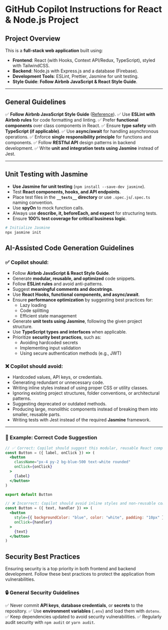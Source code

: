 # GitHub Copilot Instructions for React & Node.js Project

## Project Overview

This is a **full-stack web application** built using:

- **Frontend**: React (with Hooks, Context API/Redux, TypeScript), styled with TailwindCSS.
- **Backend**: Node.js with Express.js and a database (Firebase).
- **Development Tools**: ESLint, Prettier, Jasmine for unit testing.
- **Style Guide**: **Follow Airbnb JavaScript & React Style Guide**.

---

## General Guidelines

✅ **Follow Airbnb JavaScript Style Guide** ([Reference](https://github.com/airbnb/javascript)).
✅ Use **ESLint with Airbnb rules** for code formatting and linting.
✅ Prefer **functional components** over class components in React.
✅ Ensure **type safety** with **TypeScript (if applicable)**.
✅ Use **async/await** for handling asynchronous operations.
✅ Enforce **single responsibility principle** for functions and components.
✅ Follow **RESTful API** design patterns in backend development.
✅ Write **unit and integration tests using Jasmine** instead of Jest.

---

## Unit Testing with Jasmine

- **Use Jasmine for unit testing** (`npm install --save-dev jasmine`).
- Test **React components, hooks, and API endpoints**.
- Place test files in the **`__tests__` directory** or use `.spec.js`/`.spec.ts` naming convention.
- Use **spyOn** to mock function calls.
- Always use **describe, it, beforeEach, and expect** for structuring tests.
- Ensure **100% test coverage for critical business logic**.

```bash
# Initialize Jasmine
npx jasmine init
```

## AI-Assisted Code Generation Guidelines

### ✅ Copilot should:

- Follow **Airbnb JavaScript & React Style Guide**.
- Generate **modular, reusable, and optimized** code snippets.
- Follow **ESLint rules** and avoid anti-patterns.
- Suggest **meaningful comments and docstrings**.
- Use **React Hooks, functional components, and async/await**.
- Ensure **performance optimization** by suggesting best practices for:
  - Lazy loading
  - Code splitting
  - Efficient state management
- Generate **unit tests using Jasmine**, following the given project structure.
- Use **TypeScript types and interfaces** when applicable.
- Prioritize **security best practices**, such as:
  - Avoiding hardcoded secrets
  - Implementing input validation
  - Using secure authentication methods (e.g., JWT)

### ❌ Copilot should avoid:

- Hardcoded values, API keys, or credentials.
- Generating redundant or unnecessary code.
- Writing inline styles instead of using proper CSS or utility classes.
- Ignoring existing project structures, folder conventions, or architectural patterns.
- Suggesting deprecated or outdated methods.
- Producing large, monolithic components instead of breaking them into smaller, reusable parts.
- Writing tests with Jest instead of the required **Jasmine** framework.

---

### 🔹 Example: Correct Code Suggestion

```jsx
// ✅ Correct: Copilot should suggest this modular, reusable React component
const Button = ({ label, onClick }) => (
  <button
    className="px-4 py-2 bg-blue-500 text-white rounded"
    onClick={onClick}
  >
    {label}
  </button>
)

export default Button
```

```jsx
// ❌ Incorrect: Copilot should avoid inline styles and non-reusable components
const Button = ({ text, handler }) => (
  <button
    style={{ backgroundColor: "blue", color: "white", padding: "10px" }}
    onClick={handler}
  >
    {text}
  </button>
)
```

## Security Best Practices

Ensuring security is a top priority in both frontend and backend development. Follow these best practices to protect the application from vulnerabilities.

### 🔒 General Security Guidelines

✅ Never commit **API keys**, **database credentials**, or **secrets** to the repository.
✅ Use **environment variables** (`.env`) and load them with `dotenv`.
✅ Keep dependencies updated to avoid security vulnerabilities.
✅ Regularly audit security with `npm audit` or `yarn audit`.

